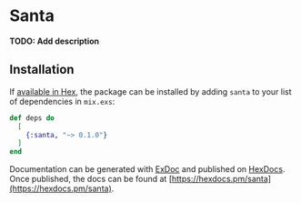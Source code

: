 # Santa

**TODO: Add description**

## Installation

If [available in Hex](https://hex.pm/docs/publish), the package can be installed
by adding `santa` to your list of dependencies in `mix.exs`:

```elixir
def deps do
  [
    {:santa, "~> 0.1.0"}
  ]
end
```

Documentation can be generated with [ExDoc](https://github.com/elixir-lang/ex_doc)
and published on [HexDocs](https://hexdocs.pm). Once published, the docs can
be found at [https://hexdocs.pm/santa](https://hexdocs.pm/santa).

